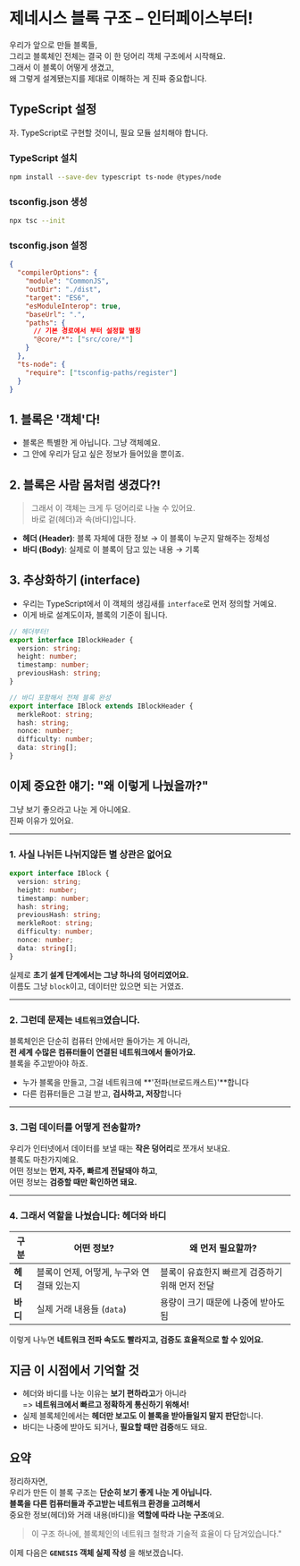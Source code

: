 # 제네시스 블록 구조 – 인터페이스부터!

우리가 앞으로 만들 블록들,  
그리고 블록체인 전체는 결국 이 한 덩어리 객체 구조에서 시작해요.  
그래서 이 블록이 어떻게 생겼고,  
왜 그렇게 설계됐는지를 제대로 이해하는 게 진짜 중요합니다.

## TypeScript 설정

자. TypeScript로 구현할 것이니, 필요 모듈 설치해야 합니다.

### TypeScript 설치

```sh
npm install --save-dev typescript ts-node @types/node
```

### tsconfig.json 생성

```sh
npx tsc --init
```

### tsconfig.json 설정

```json
{
  "compilerOptions": {
    "module": "CommonJS",
    "outDir": "./dist",
    "target": "ES6",
    "esModuleInterop": true,
    "baseUrl": ".",
    "paths": {
      // 기본 경로에서 부터 설정할 별칭
      "@core/*": ["src/core/*"]
    }
  },
  "ts-node": {
    "require": ["tsconfig-paths/register"]
  }
}
```

## 1. 블록은 '객체'다!

- 블록은 특별한 게 아닙니다. 그냥 객체예요.
- 그 안에 우리가 담고 싶은 정보가 들어있을 뿐이죠.

## 2. 블록은 사람 몸처럼 생겼다?!

> 그래서 이 객체는 크게 두 덩어리로 나눌 수 있어요.  
> 바로 겉(헤더)과 속(바디)입니다.

- **헤더 (Header)**: 블록 자체에 대한 정보 → 이 블록이 누군지 말해주는 정체성
- **바디 (Body)**: 실제로 이 블록이 담고 있는 내용 → 기록

## 3. 추상화하기 (interface)

- 우리는 TypeScript에서 이 객체의 생김새를 `interface`로 먼저 정의할 거예요.
- 이게 바로 설계도이자, 블록의 기준이 됩니다.

```ts
// 헤더부터!
export interface IBlockHeader {
  version: string;
  height: number;
  timestamp: number;
  previousHash: string;
}
```

```ts
// 바디 포함해서 전체 블록 완성
export interface IBlock extends IBlockHeader {
  merkleRoot: string;
  hash: string;
  nonce: number;
  difficulty: number;
  data: string[];
}
```

## 이제 중요한 얘기: "왜 이렇게 나눴을까?"

그냥 보기 좋으라고 나눈 게 아니에요.  
진짜 이유가 있어요.

---

### 1. 사실 나뉘든 나뉘지않든 별 상관은 없어요

```ts
export interface IBlock {
  version: string;
  height: number;
  timestamp: number;
  hash: string;
  previousHash: string;
  merkleRoot: string;
  difficulty: number;
  nonce: number;
  data: string[];
}
```

실제로 **초기 설계 단계에서는 그냥 하나의 덩어리였어요.**  
이름도 그냥 `block`이고, 데이터만 있으면 되는 거였죠.

---

### 2. 그런데 문제는 `네트워크`였습니다.

블록체인은 단순히 컴퓨터 안에서만 돌아가는 게 아니라,  
**전 세계 수많은 컴퓨터들이 연결된 네트워크에서 돌아가요.**  
블록을 주고받아야 하죠.

- 누가 블록을 만들고, 그걸 네트워크에 **'전파(브로드캐스트)'**합니다
- 다른 컴퓨터들은 그걸 받고, **검사하고, 저장**합니다

---

### 3. 그럼 데이터를 어떻게 전송할까?

우리가 인터넷에서 데이터를 보낼 때는 **작은 덩어리**로 쪼개서 보내요.  
블록도 마찬가지예요.  
어떤 정보는 **먼저, 자주, 빠르게 전달돼야 하고**,  
어떤 정보는 **검증할 때만 확인하면 돼요.**

---

### 4. 그래서 역할을 나눴습니다: 헤더와 바디

| 구분     | 어떤 정보?                                | 왜 먼저 필요할까?                              |
| -------- | ----------------------------------------- | ---------------------------------------------- |
| **헤더** | 블록이 언제, 어떻게, 누구와 연결돼 있는지 | 블록이 유효한지 빠르게 검증하기 위해 먼저 전달 |
| **바디** | 실제 거래 내용들 (`data`)                 | 용량이 크기 때문에 나중에 받아도 됨            |

이렇게 나누면 **네트워크 전파 속도도 빨라지고, 검증도 효율적으로 할 수 있어요.**

## 지금 이 시점에서 기억할 것

- 헤더와 바디를 나눈 이유는 **보기 편하라고**가 아니라  
  => **네트워크에서 빠르고 정확하게 통신하기 위해서!**
- 실제 블록체인에서는 **헤더만 보고도 이 블록을 받아들일지 말지 판단**합니다.
- 바디는 나중에 받아도 되거나, **필요할 때만 검증**해도 돼요.

## 요약

정리하자면,  
우리가 만든 이 블록 구조는 **단순히 보기 좋게 나눈 게 아닙니다.**  
**블록을 다른 컴퓨터들과 주고받는 네트워크 환경을 고려해서**  
중요한 정보(헤더)와 거래 내용(바디)을 **역할에 따라 나눈 구조**예요.

> 이 구조 하나에, 블록체인의 네트워크 철학과 기술적 효율이 다 담겨있습니다."

이제 다음은 **`GENESIS` 객체 실제 작성** 을 해보겠습니다.
